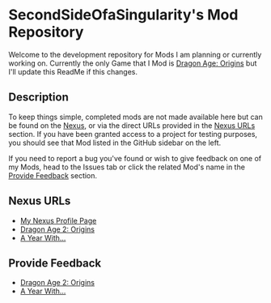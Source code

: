 # SecondSideOfaSingularity's Mod Repository
Welcome to the development repository for Mods I am planning or currently working on. Currently the only Game that I Mod is [Dragon Age: Origins](https://dragonage.fandom.com/wiki/Dragon_Age:_Origins) but I'll update this ReadMe if this changes.

## Description
To keep things simple, completed mods are not made available here but can be found on the [Nexus](https://www.nexusmods.com/), or via the direct URLs provided in the [Nexus URLs](#nexus-urls) section. If you have been granted access to a project for testing purposes, you should see that Mod listed in the GitHub sidebar on the left.

If you need to report a bug you've found or wish to give feedback on one of my Mods, head to the Issues tab or click the related Mod's name in the [Provide Feedback](#provide-feedback) section. 

## Nexus URLs
- [My Nexus Profile Page](https://www.nexusmods.com/users/114285913)
- [Dragon Age 2: Origins](https://www.nexusmods.com/dragonage/mods/5709)
- [A Year With...](https://www.nexusmods.com/dragonage/mods/5666)

## Provide Feedback
- [Dragon Age 2: Origins]()
- [A Year With...]()
